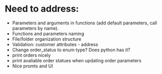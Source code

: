 # Need to address:

- Parameters and arguments in functions (add default parameters, call parameters by name).
- Functions and parameters naming
- File/folder organization structure
- Validation: customer attributes - address
- Change order_status to enum type? Does python has it?
- print orders nicely
- print avaliable order statues when updating order parameters
- Nice promts and UI 

